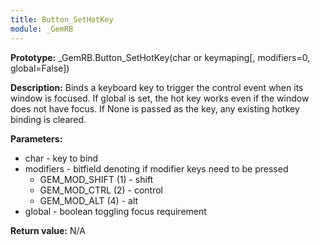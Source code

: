 ```yaml
---
title: Button_SetHotKey
module: _GemRB
---
```


**Prototype:** _GemRB.Button_SetHotKey(char or keymaping[, modifiers=0, global=False])

**Description:** Binds a keyboard key to trigger the control event when its window is focused.
If global is set, the hot key works even if the window does not have focus.
If None is passed as the key, any existing hotkey binding is cleared.

**Parameters:**
 * char - key to bind
 * modifiers - bitfield denoting if modifier keys need to be pressed
   * GEM_MOD_SHIFT (1) - shift
   * GEM_MOD_CTRL (2) - control
   * GEM_MOD_ALT (4) - alt
 * global - boolean toggling focus requirement

**Return value:** N/A
